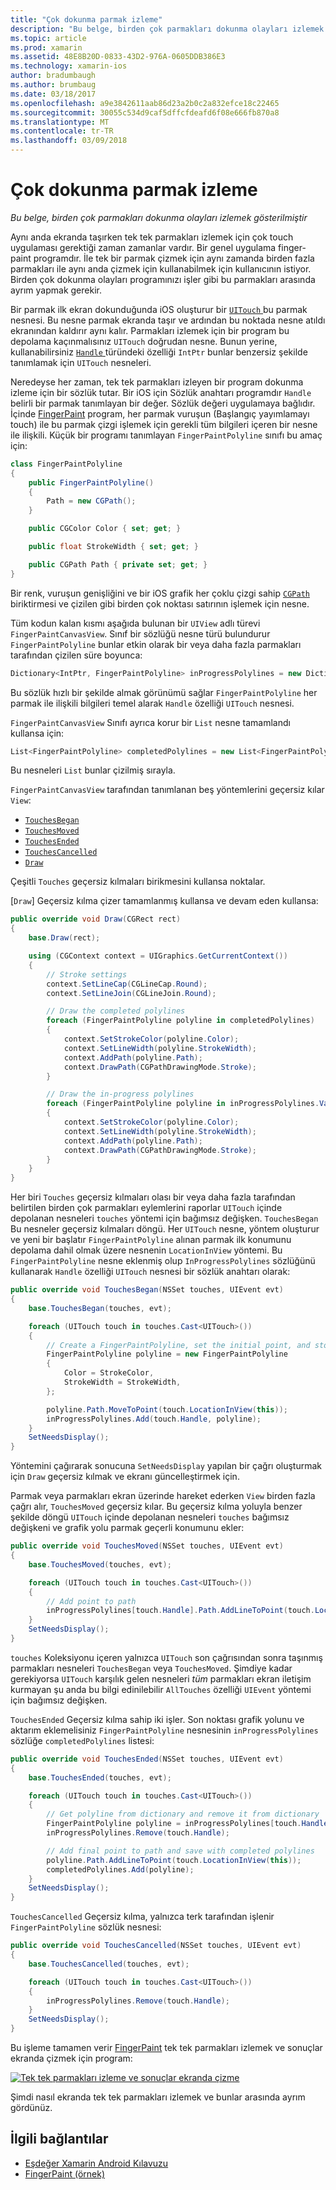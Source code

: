 ```yaml
---
title: "Çok dokunma parmak izleme"
description: "Bu belge, birden çok parmakları dokunma olayları izlemek gösterilmiştir"
ms.topic: article
ms.prod: xamarin
ms.assetid: 48E8B20D-0833-43D2-976A-0605DDB386E3
ms.technology: xamarin-ios
author: bradumbaugh
ms.author: brumbaug
ms.date: 03/18/2017
ms.openlocfilehash: a9e3842611aab86d23a2b0c2a832efce18c22465
ms.sourcegitcommit: 30055c534d9caf5dffcfdeafd6f08e666fb870a8
ms.translationtype: MT
ms.contentlocale: tr-TR
ms.lasthandoff: 03/09/2018
---
```

# <a name="multi-touch-finger-tracking"></a>Çok dokunma parmak izleme

_Bu belge, birden çok parmakları dokunma olayları izlemek gösterilmiştir_

Aynı anda ekranda taşırken tek tek parmakları izlemek için çok touch uygulaması gerektiği zaman zamanlar vardır. Bir genel uygulama finger-paint programdır. İle tek bir parmak çizmek için aynı zamanda birden fazla parmakları ile aynı anda çizmek için kullanabilmek için kullanıcının istiyor. Birden çok dokunma olayları programınızı işler gibi bu parmakları arasında ayrım yapmak gerekir.

Bir parmak ilk ekran dokunduğunda iOS oluşturur bir [ `UITouch` ](https://developer.xamarin.com/api/type/UIKit.UITouch/) bu parmak nesnesi. Bu nesne parmak ekranda taşır ve ardından bu noktada nesne atıldı ekranından kaldırır aynı kalır. Parmakları izlemek için bir program bu depolama kaçınmalısınız `UITouch` doğrudan nesne. Bunun yerine, kullanabilirsiniz [ `Handle` ](https://developer.xamarin.com/api/property/Foundation.NSObject.Handle/) türündeki özelliği `IntPtr` bunlar benzersiz şekilde tanımlamak için `UITouch` nesneleri.

Neredeyse her zaman, tek tek parmakları izleyen bir program dokunma izleme için bir sözlük tutar. Bir iOS için Sözlük anahtarı programdır `Handle` belirli bir parmak tanımlayan bir değer. Sözlük değeri uygulamaya bağlıdır. İçinde [FingerPaint](https://developer.xamarin.com/samples/monotouch/ApplicationFundamentals/FingerPaint) program, her parmak vuruşun (Başlangıç yayımlamayı touch) ile bu parmak çizgi işlemek için gerekli tüm bilgileri içeren bir nesne ile ilişkili. Küçük bir programı tanımlayan `FingerPaintPolyline` sınıfı bu amaç için:

```csharp
class FingerPaintPolyline
{
    public FingerPaintPolyline()
    {
        Path = new CGPath();
    }

    public CGColor Color { set; get; }

    public float StrokeWidth { set; get; }

    public CGPath Path { private set; get; }
}
```

Bir renk, vuruşun genişliğini ve bir iOS grafik her çoklu çizgi sahip [ `CGPath` ](https://developer.xamarin.com/api/type/CoreGraphics.CGPath/) biriktirmesi ve çizilen gibi birden çok noktası satırının işlemek için nesne.


Tüm kodun kalan kısmı aşağıda bulunan bir `UIView` adlı türevi `FingerPaintCanvasView`. Sınıf bir sözlüğü nesne türü bulundurur `FingerPaintPolyline` bunlar etkin olarak bir veya daha fazla parmakları tarafından çizilen süre boyunca:

```csharp
Dictionary<IntPtr, FingerPaintPolyline> inProgressPolylines = new Dictionary<IntPtr, FingerPaintPolyline>();
```

Bu sözlük hızlı bir şekilde almak görünümü sağlar `FingerPaintPolyline` her parmak ile ilişkili bilgileri temel alarak `Handle` özelliği `UITouch` nesnesi.

`FingerPaintCanvasView` Sınıfı ayrıca korur bir `List` nesne tamamlandı kullansa için:

```csharp
List<FingerPaintPolyline> completedPolylines = new List<FingerPaintPolyline>();
```

Bu nesneleri `List` bunlar çizilmiş sırayla.

`FingerPaintCanvasView` tarafından tanımlanan beş yöntemlerini geçersiz kılar `View`:

- [`TouchesBegan`](https://developer.xamarin.com/api/member/UIKit.UIResponder.TouchesBegan/p/Foundation.NSSet/UIKit.UIEvent/)
- [`TouchesMoved`](https://developer.xamarin.com/api/member/UIKit.UIResponder.TouchesMoved/p/Foundation.NSSet/UIKit.UIEvent/)
- [`TouchesEnded`](https://developer.xamarin.com/api/member/UIKit.UIResponder.TouchesEnded/p/Foundation.NSSet/UIKit.UIEvent/)
- [`TouchesCancelled`](https://developer.xamarin.com/api/member/UIKit.UIResponder.TouchesCancelled/p/Foundation.NSSet/UIKit.UIEvent/)
- [`Draw`](https://developer.xamarin.com/api/member/UIKit.UIView.Draw/p/CoreGraphics.CGRect/)

Çeşitli `Touches` geçersiz kılmaları birikmesini kullansa noktalar.

[`Draw`] Geçersiz kılma çizer tamamlanmış kullansa ve devam eden kullansa:

```csharp
public override void Draw(CGRect rect)
{
    base.Draw(rect);

    using (CGContext context = UIGraphics.GetCurrentContext())
    {
        // Stroke settings
        context.SetLineCap(CGLineCap.Round);
        context.SetLineJoin(CGLineJoin.Round);

        // Draw the completed polylines
        foreach (FingerPaintPolyline polyline in completedPolylines)
        {
            context.SetStrokeColor(polyline.Color);
            context.SetLineWidth(polyline.StrokeWidth);
            context.AddPath(polyline.Path);
            context.DrawPath(CGPathDrawingMode.Stroke);
        }

        // Draw the in-progress polylines
        foreach (FingerPaintPolyline polyline in inProgressPolylines.Values)
        {
            context.SetStrokeColor(polyline.Color);
            context.SetLineWidth(polyline.StrokeWidth);
            context.AddPath(polyline.Path);
            context.DrawPath(CGPathDrawingMode.Stroke);
        }
    }
}
```

Her biri `Touches` geçersiz kılmaları olası bir veya daha fazla tarafından belirtilen birden çok parmakları eylemlerini raporlar `UITouch` içinde depolanan nesneleri `touches` yöntemi için bağımsız değişken. `TouchesBegan` Bu nesneler geçersiz kılmaları döngü. Her `UITouch` nesne, yöntem oluşturur ve yeni bir başlatır `FingerPaintPolyline` alınan parmak ilk konumunu depolama dahil olmak üzere nesnenin `LocationInView` yöntemi. Bu `FingerPaintPolyline` nesne eklenmiş olup `InProgressPolylines` sözlüğünü kullanarak `Handle` özelliği `UITouch` nesnesi bir sözlük anahtarı olarak:

```csharp
public override void TouchesBegan(NSSet touches, UIEvent evt)
{
    base.TouchesBegan(touches, evt);

    foreach (UITouch touch in touches.Cast<UITouch>())
    {
        // Create a FingerPaintPolyline, set the initial point, and store it
        FingerPaintPolyline polyline = new FingerPaintPolyline
        {
            Color = StrokeColor,
            StrokeWidth = StrokeWidth,
        };

        polyline.Path.MoveToPoint(touch.LocationInView(this));
        inProgressPolylines.Add(touch.Handle, polyline);
    }
    SetNeedsDisplay();
}
```

Yöntemini çağırarak sonucuna `SetNeedsDisplay` yapılan bir çağrı oluşturmak için `Draw` geçersiz kılmak ve ekranı güncelleştirmek için.

Parmak veya parmakları ekran üzerinde hareket ederken `View` birden fazla çağrı alır, `TouchesMoved` geçersiz kılar. Bu geçersiz kılma yoluyla benzer şekilde döngü `UITouch` içinde depolanan nesneleri `touches` bağımsız değişkeni ve grafik yolu parmak geçerli konumunu ekler:

```csharp
public override void TouchesMoved(NSSet touches, UIEvent evt)
{
    base.TouchesMoved(touches, evt);

    foreach (UITouch touch in touches.Cast<UITouch>())
    {
        // Add point to path
        inProgressPolylines[touch.Handle].Path.AddLineToPoint(touch.LocationInView(this));
    }
    SetNeedsDisplay();
}
```

`touches` Koleksiyonu içeren yalnızca `UITouch` son çağrısından sonra taşınmış parmakları nesneleri `TouchesBegan` veya `TouchesMoved`. Şimdiye kadar gerekiyorsa `UITouch` karşılık gelen nesneleri *tüm* parmakları ekran iletişim kurmayan şu anda bu bilgi edinilebilir `AllTouches` özelliği `UIEvent` yöntemi için bağımsız değişken.

`TouchesEnded` Geçersiz kılma sahip iki işler. Son noktası grafik yolunu ve aktarım eklemelisiniz `FingerPaintPolyline` nesnesinin `inProgressPolylines` sözlüğe `completedPolylines` listesi:

```csharp
public override void TouchesEnded(NSSet touches, UIEvent evt)
{
    base.TouchesEnded(touches, evt);

    foreach (UITouch touch in touches.Cast<UITouch>())
    {
        // Get polyline from dictionary and remove it from dictionary
        FingerPaintPolyline polyline = inProgressPolylines[touch.Handle];
        inProgressPolylines.Remove(touch.Handle);

        // Add final point to path and save with completed polylines
        polyline.Path.AddLineToPoint(touch.LocationInView(this));
        completedPolylines.Add(polyline);
    }
    SetNeedsDisplay();
}
```

`TouchesCancelled` Geçersiz kılma, yalnızca terk tarafından işlenir `FingerPaintPolyline` sözlük nesnesi:

```csharp
public override void TouchesCancelled(NSSet touches, UIEvent evt)
{
    base.TouchesCancelled(touches, evt);

    foreach (UITouch touch in touches.Cast<UITouch>())
    {
        inProgressPolylines.Remove(touch.Handle);
    }
    SetNeedsDisplay();
}
```

Bu işleme tamamen verir [FingerPaint](https://developer.xamarin.com/samples/monotouch/ApplicationFundamentals/FingerPaint) tek tek parmakları izlemek ve sonuçlar ekranda çizmek için program:

[![](touch-tracking-images/image01.png "Tek tek parmakları izleme ve sonuçlar ekranda çizme")](touch-tracking-images/image01.png#lightbox)

Şimdi nasıl ekranda tek tek parmakları izlemek ve bunlar arasında ayrım gördünüz.



## <a name="related-links"></a>İlgili bağlantılar

- [Eşdeğer Xamarin Android Kılavuzu](~/android/app-fundamentals/touch/touch-tracking.md)
- [FingerPaint (örnek)](https://developer.xamarin.com/samples/monotouch/ApplicationFundamentals/FingerPaint)
